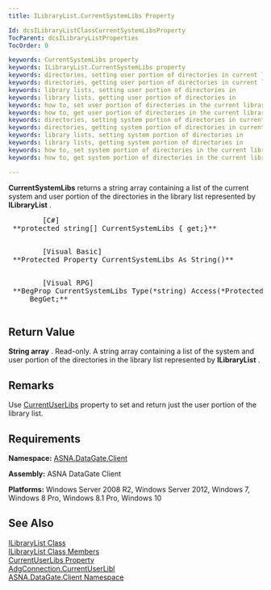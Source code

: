 ```yaml
---
title: ILibraryList.CurrentSystemLibs Property

Id: dcsILibraryListClassCurrentSystemLibsProperty
TocParent: dcsILibraryListProperties
TocOrder: 0

keywords: CurrentSystemLibs property
keywords: ILibraryList.CurrentSystemLibs property
keywords: directories, setting user portion of directories in current library list
keywords: directories, getting user portion of directories in current library list
keywords: library lists, setting user portion of directories in
keywords: library lists, getting user portion of directories in
keywords: how to, set user portion of directories in the current library list
keywords: how to, get user portion of directories in the current library list
keywords: directories, setting system portion of directories in current library list
keywords: directories, getting system portion of directories in current library list
keywords: library lists, setting system portion of directories in
keywords: library lists, getting system portion of directories in
keywords: how to, set system portion of directories in the current library list
keywords: how to, get system portion of directories in the current library list

---
```


**CurrentSystemLibs** returns a string array containing a list of the current system and user portion of the directories in the library list represented by **ILibraryList** . 
<pre class="prettyprint">
        <span class="lang">[C#]</span>
 **protected string[] CurrentSystemLibs { get;}** 
      </pre>
<pre class="prettyprint">
        <span class="lang">[Visual Basic] </span>
 **Protected Property CurrentSystemLibs As String()** 
      </pre>
<pre class="prettyprint">
        <span class="lang">[Visual RPG]</span>
 **BegProp CurrentSystemLibs Type(*string) Access(*Protected) Rank(1)
     BegGet;** 
      </pre>

## Return Value

**String array** . Read-only. A string array containing a list of the system and user portion of the directories in the library list represented by **ILibraryList** .
## Remarks

Use [CurrentUserLibs](ilibrary-list-class-current-user-libs-property.html) property to set and return just the user portion of the library list.
## Requirements

**Namespace:** [ASNA.DataGate.Client](datagate-client-namespace.html) 

**Assembly:** ASNA DataGate Client

**Platforms:** Windows Server 2008 R2, Windows Server 2012, Windows 7, Windows 8 Pro, Windows 8.1 Pro, Windows 10
## See Also


[ILibraryList Class](ilibrary-list-class.html)
      <br />
[ILibraryList Class Members](ilibrary-list-members.html)
      <br />
[CurrentUserLibs Property](ilibrary-list-class-current-user-libs-property.html)
      <br />
[AdgConnection.CurrentUserLibl](adg-connection-current-user-libl-property.html)
      <br />
[ASNA.DataGate.Client Namespace](datagate-client-namespace.html)

